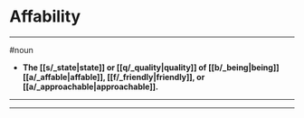 # Affability
---
#noun
- **The [[s/_state|state]] or [[q/_quality|quality]] of [[b/_being|being]] [[a/_affable|affable]], [[f/_friendly|friendly]], or [[a/_approachable|approachable]].**
---
---
